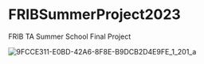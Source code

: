 # FRIBSummerProject2023
FRIB TA Summer School Final Project



![9FCCE311-E0BD-42A6-8F8E-B9DCB2D4E9FE_1_201_a](https://github.com/sudhanvalalit/FRIBSummerProject2023/assets/70040511/04b79a5d-479b-40f2-bbd3-5a595c12f42a)
